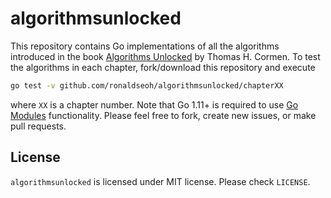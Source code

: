 algorithmsunlocked
==================

This repository contains Go implementations of all the algorithms introduced in the book [Algorithms Unlocked](https://link.iamblogger.net/2) by Thomas H. Cormen. To test the algorithms in each chapter, fork/download this repository and execute

```bash
go test -v github.com/ronaldseoh/algorithmsunlocked/chapterXX
```

where `XX` is a chapter number. Note that Go 1.11+ is required to use [Go Modules](https://link.iamblogger.net/3) functionality. Please feel free to fork, create new issues, or make pull requests.

License
-------

`algorithmsunlocked` is licensed under MIT license. Please check `LICENSE`.
